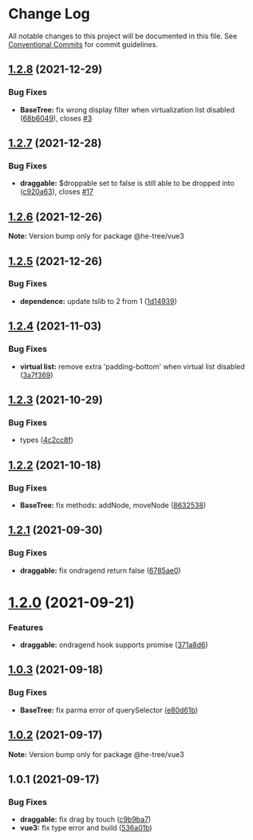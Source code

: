 # Change Log

All notable changes to this project will be documented in this file.
See [Conventional Commits](https://conventionalcommits.org) for commit guidelines.

## [1.2.8](https://github.com/phphe/he-tree/compare/@he-tree/vue3@1.2.7...@he-tree/vue3@1.2.8) (2021-12-29)


### Bug Fixes

* **BaseTree:** fix wrong display filter when virtualization list disabled ([68b6049](https://github.com/phphe/he-tree/commit/68b60491fd781e628dfdc6e730cbfaa4d1a2a086)), closes [#3](https://github.com/phphe/he-tree/issues/3)





## [1.2.7](https://github.com/phphe/he-tree/compare/@he-tree/vue3@1.2.6...@he-tree/vue3@1.2.7) (2021-12-28)


### Bug Fixes

* **draggable:** $droppable set to false is still able to be dropped into ([c920a63](https://github.com/phphe/he-tree/commit/c920a6319281453cb936831a8c61393f9ae5580d)), closes [#17](https://github.com/phphe/he-tree/issues/17)





## [1.2.6](https://github.com/phphe/he-tree/compare/@he-tree/vue3@1.2.5...@he-tree/vue3@1.2.6) (2021-12-26)

**Note:** Version bump only for package @he-tree/vue3





## [1.2.5](https://github.com/phphe/he-tree/compare/@he-tree/vue3@1.2.4...@he-tree/vue3@1.2.5) (2021-12-26)


### Bug Fixes

* **dependence:** update tslib to 2 from 1 ([1d14939](https://github.com/phphe/he-tree/commit/1d149390e76c16669791e9575889192af01d55a6))





## [1.2.4](https://github.com/phphe/he-tree/compare/@he-tree/vue3@1.2.3...@he-tree/vue3@1.2.4) (2021-11-03)


### Bug Fixes

* **virtual list:** remove extra 'padding-bottom' when virtual list disabled ([3a7f369](https://github.com/phphe/he-tree/commit/3a7f36950f7f8d042d4587588e9b611e8c7762ee))





## [1.2.3](https://github.com/phphe/he-tree/compare/@he-tree/vue3@1.2.2...@he-tree/vue3@1.2.3) (2021-10-29)


### Bug Fixes

* types ([4c2cc8f](https://github.com/phphe/he-tree/commit/4c2cc8f849ab4cdcddbba6b2961ec1b6815510fd))





## [1.2.2](https://github.com/phphe/he-tree/compare/@he-tree/vue3@1.2.1...@he-tree/vue3@1.2.2) (2021-10-18)


### Bug Fixes

* **BaseTree:** fix methods: addNode, moveNode ([8632538](https://github.com/phphe/he-tree/commit/86325385bf784654b0d6ebc51d64867010c0504a))





## [1.2.1](https://github.com/phphe/he-tree/compare/@he-tree/vue3@1.2.0...@he-tree/vue3@1.2.1) (2021-09-30)


### Bug Fixes

* **draggable:** fix ondragend return false ([6785ae0](https://github.com/phphe/he-tree/commit/6785ae0e431ca1e4cd20209e3ef1cbbc50e106c4))





# [1.2.0](https://github.com/phphe/he-tree/compare/@he-tree/vue3@1.0.3...@he-tree/vue3@1.2.0) (2021-09-21)


### Features

* **draggable:** ondragend hook supports promise ([371a8d6](https://github.com/phphe/he-tree/commit/371a8d6654ed55a91d90ed8ee447727e18909fd0))





## [1.0.3](https://github.com/phphe/he-tree/compare/@he-tree/vue3@1.0.2...@he-tree/vue3@1.0.3) (2021-09-18)


### Bug Fixes

* **BaseTree:** fix parma error of querySelector ([e80d61b](https://github.com/phphe/he-tree/commit/e80d61b79d62d247e034577af30222cd2d4e1a10))





## [1.0.2](https://github.com/phphe/he-tree/compare/@he-tree/vue3@1.0.1...@he-tree/vue3@1.0.2) (2021-09-17)

**Note:** Version bump only for package @he-tree/vue3





## 1.0.1 (2021-09-17)


### Bug Fixes

* **draggable:** fix drag by touch ([c9b9ba7](https://github.com/phphe/he-tree/commit/c9b9ba796d121207c28570dab9c6497c61a530ed))
* **vue3:** fix type error and build ([536a01b](https://github.com/phphe/he-tree/commit/536a01bca6c220def0c2e9f2b51242a35a84c353))
